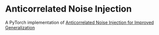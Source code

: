 # Anticorrelated Noise Injection

A PyTorch implementation of [Anticorrelated Noise Injection for Improved Generalization](https://arxiv.org/abs/2202.02831)
